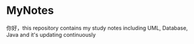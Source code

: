 # MyNotes
你好，this repository contains my study notes including UML, Database, Java and it's updating continuously
